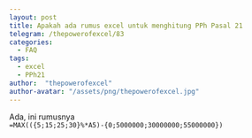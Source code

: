 ```yaml
---
layout: post
title: Apakah ada rumus excel untuk menghitung PPh Pasal 21
telegram: /thepowerofexcel/83
categories:
  - FAQ
tags:
  - excel
  - PPh21
author:  "thepowerofexcel"
author-avatar: "/assets/png/thepowerofexcel.jpg"
---
```

Ada, ini rumusnya <br>
```=MAX(({5;15;25;30}%*A5)-{0;5000000;30000000;55000000})```

